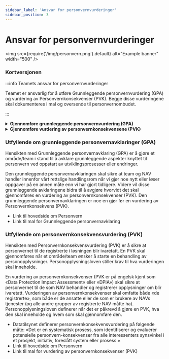 ```yaml
---
sidebar_label: 'Ansvar for personvernvurderinger'
sidebar_position: 3
---
```



# Ansvar for personvernvurderinger

<img
  src={require('/img/personvern.png').default}
  alt="Example banner"
  width="500"
/>

### Kortversjonen

:::info Teamets ansvar for personvernvurderinger

Teamet er ansvarlig for å utføre Grunnleggende personvernvurdering (GPA) og vurdering av Personvernkonsekvenser (PVK). 
Begge disse vurderingene skal dokumenteres i mal og oversende til personvernombudet.

:::

<!---

:::info Hva er en grunnleggende personvernvurdering (GPA)

- **Hva**: En GPA utføres for å avklare sentrale personvernspørsmål knyttet til en tjeneste. 
- **Når**: GPAer utføres ved nyutvikling eller ved endringer av betydning i eksisterende løsning.
- **Hvordan**: Se denne linken for veiledning til GPA

:::

:::info Hva er en grunnleggende personvernvurdering (GPA)

- **Hva**: Personvernkonsekvensvurdering (PVK) brukes for å sikre at personvernet til de registrerte i løsningen blir ivaretatt. 
- **Når**: En personvernvurdering skal gjøres:
	- Når en grunnleggende personvernvurdering avdekker at dette må gjøres.  Gjerne ved oppstarte eller større endringer i en tjeneste produkt.
	- Når man videreutvikler produkt som har en vurdering av personvernkonsekvensene, -  en oppdatering av PVK
	- Når en intern eller ekstern tjeneste leverandør har gjort oppdatering endringer i komponenter som løsningen er bygget på eller når teamet bytter utvider med nye eksterne komponenter, -  en oppdatering av PVK 
- **Hvordan**: Se denne linken for veiledning til PVK

:::

-->



<details><summary><b>Gjennomføre grunnleggende personvernvurdering (GPA)</b></summary>
	<p>
	<b>Hva</b>: En GPA utføres for å avklare sentrale personvernspørsmål knyttet til en tjeneste. <br></br>
	<b>Når</b>: GPAer utføres ved nyutvikling eller ved endringer av betydning i eksisterende løsning. <br></br>
	<b>Hvordan</b>: Se denne linken for veiledning til GPA <br></br>
	</p>
</details>

<details><summary><b>Gjennomføre vurdering av personvernkonsekvensene (PVK)</b></summary>
	<p>
	<b>Hva</b>: Personvernkonsekvensvurdering (PVK) brukes for å sikre at personvernet til de registrerte i løsningen blir ivaretatt. <br></br>
	<b>Når</b>: En personvernvurdering skal gjøres når: <br></br>
		<ul>
			<li>Når en grunnleggende personvernvurdering avdekker at dette må gjøres.  Gjerne ved oppstarte eller større endringer i en tjeneste produkt.</li>
			<li>Når man videreutvikler produkt som har en vurdering av personvernkonsekvensene, -  en oppdatering av PVK</li>
			<li>Når en intern eller ekstern tjeneste leverandør har gjort oppdatering endringer i komponenter som løsningen er bygget på eller når teamet bytter utvider med nye eksterne komponenter, -  en oppdatering av PVK </li>
		</ul>
	<b>Hvordan</b>: Link til mal for vurdering av personvernkonsekvenser (PVK)
	</p>
</details>




### Utfyllende om grunnleggende personvernavklaringer (GPA)

Hensikten med Grunnleggende personvernavklaring (GPA) er å gjøre et område/team i stand til å avklare grunnleggende aspekter knyttet til personvern ved oppstart av utviklingsprosesser eller endringer.

Den grunnleggende personvernavklaringen skal sikre at team og NAV handler innenfor vårt rettslige handlingsrom når vi gjør noe nytt eller løser oppgaver på en annen måte enn vi har gjort tidligere. Videre vil disse grunnleggende avklaringene bidra til å avgjøre hvorvidt det skal gjennomføres en vurdering av personvernkonsekvenser (PVK). Den grunnleggende personvernavklaringen er noe en gjør før en vurdering av Personvernkonsekvens (PVK).

- Link til hovedside om Personvern
- Link til mal for Grunnleggende personvernavklaring 


### Utfyllende om personvernkonsekvensvurdering (PVK)

Hensikten med Personvernkonsekvensvurdering (PVK) er å sikre at personvernet til de registrerte i løsningen blir ivaretatt. En PVK skal gjennomføres når et område/team ønsker å starte en behandling av personopplysninger. Personopplysningsloven stiller krav til hva vurderingen skal inneholde. 

En vurdering av personvernkonsekvenser (PVK er på engelsk kjent som «Data Protection Impact Assessment» eller «DPIA») skal sikre at personvernet til de som NAV behandler og registrerer opplysninger om blir ivaretatt. Vurderingen av personvernkonsekvenser skal omfatte både «de registrerte», som både er de ansatte eller de som er brukere av NAVs tjenester (og alle andre grupper av registrerte NAV måtte ha). Personopplysningsloven definerer når det er påkrevd å gjøre en PVK, hva den skal inneholde og hvem som skal gjennomføre den.

- Datatilsynet definerer personvernkonsekvensvurdering på følgende måte: «Det er en systematisk prosess, som identifiserer og evaluerer potensielle personvern-konsekvenser fra alle interessenters synsvinkel i et prosjekt, initiativ, foreslått system eller prosess.» 
- Link til hovedside om Personvern
- Link til mal for vurdering av personvernkonsekvenser (PVK)

